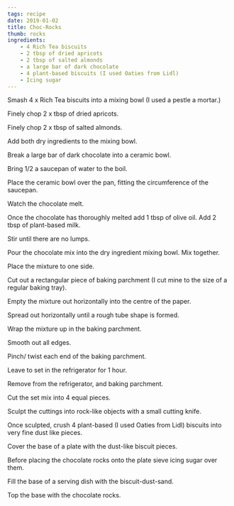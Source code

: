 ```yaml
---
tags: recipe
date: 2019-01-02
title: Choc-Rocks
thumb: rocks
ingredients:
    - 4 Rich Tea biscuits
    - 2 tbsp of dried apricots
    - 2 tbsp of salted almonds
    - a large bar of dark chocolate
    - 4 plant-based biscuits (I used Oaties from Lidl) 
    - Icing sugar
---
```


Smash 4 x Rich Tea biscuits into a mixing bowl (I used a pestle a mortar.)

Finely chop 2 x tbsp of dried apricots.

Finely chop 2 x tbsp of salted almonds.

Add both dry ingredients to the mixing bowl.

Break a large bar of dark chocolate into a ceramic bowl.

Bring 1/2 a saucepan of water to the boil.

Place the ceramic bowl over the pan, fitting the circumference of the saucepan.

Watch the chocolate melt.

Once the chocolate has thoroughly melted add 1 tbsp of olive oil.
Add 2 tbsp of plant-based milk.

Stir until there are no lumps.

Pour the chocolate mix into the dry ingredient mixing bowl.
Mix together.

Place the mixture to one side.

Cut out a rectangular piece of baking parchment (I cut mine to the size of a regular baking tray).

Empty the mixture out horizontally into the centre of the paper.

Spread out horizontally until a rough tube shape is formed.

Wrap the mixture up in the baking parchment.

Smooth out all edges.

Pinch/ twist each end of the baking parchment.

Leave to set in the refrigerator for 1 hour.

Remove from the refrigerator, and baking parchment.

Cut the set mix into 4 equal pieces.

Sculpt the cuttings into rock-like objects with a small cutting knife.

Once sculpted, crush 4 plant-based (I used Oaties from Lidl) biscuits into very fine dust like pieces.

Cover the base of a plate with the dust-like biscuit pieces.

Before placing the chocolate rocks onto the plate sieve icing sugar over them.

Fill the base of a serving dish with the biscuit-dust-sand.

Top the base with the chocolate rocks.